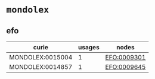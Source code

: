 # `mondolex`

## efo

| curie            |   usages | nodes                                               |
|------------------|----------|-----------------------------------------------------|
| MONDOLEX:0015004 |        1 | [EFO:0009301](http://www.ebi.ac.uk/efo/EFO_0009301) |
| MONDOLEX:0014857 |        1 | [EFO:0009645](http://www.ebi.ac.uk/efo/EFO_0009645) |

